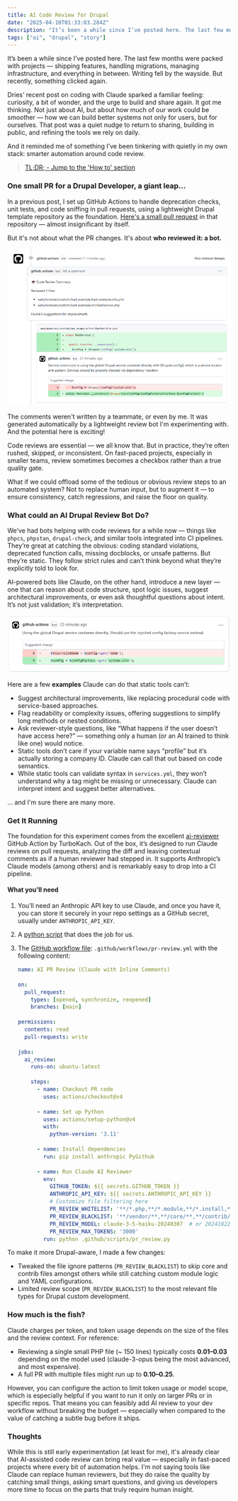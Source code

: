 ```yaml
---
title: AI Code Review for Drupal
date: "2025-04-10T01:33:03.284Z"
description: "It’s been a while since I’ve posted here. The last few months were packed with projects — shipping features, handling migrations, managing infrastructure, and everything in between. Writing fell by the wayside. But recently, something clicked again. Dries’ recent post on coding with Claude sparked a familiar feeling: curiosity, a bit of wonder, and the urge to build and share again."
tags: ["ai", "drupal", "story"]
---
```


It’s been a while since I’ve posted here. The last few months were packed with projects — shipping features, handling migrations, managing infrastructure, and everything in between. Writing fell by the wayside. But recently, something clicked again.

Dries’ recent post on coding with Claude sparked a familiar feeling: curiosity, a bit of wonder, and the urge to build and share again.
It got me thinking. Not just about AI, but about how much of our work could be smoother — how we can build better systems not only for users, but
for ourselves. That post was a quiet nudge to return to sharing, building in public, and refining the tools we rely on daily.

And it reminded me of something I’ve been tinkering with quietly in my own stack: smarter automation around code review.

> [TL;DR; - Jump to the 'How to' section](#get-it-running)

### One small PR for a Drupal Developer, a giant leap...

In a previous post, I set up GitHub Actions to handle deprecation checks, unit tests, and code sniffing in pull requests, using a lightweight Drupal template repository as the foundation. [Here's a small pull request](https://github.com/balintpekker/drupal-template/pull/5) in that repository — almost insignificant by itself.

But it's not about what the PR changes. It's about **who reviewed it: a bot.**

![img.png](pr_comment.png)

The comments weren't written by a teammate, or even by me. It was generated automatically by a lightweight review bot I'm experimenting with. And the potential here is exciting!

Code reviews are essential — we all know that. But in practice, they’re often rushed, skipped, or inconsistent. On fast-paced projects, especially in smaller teams, review sometimes becomes a checkbox rather than a true quality gate.

What if we could offload some of the tedious or obvious review steps to an automated system? Not to replace human input, but to augment it — to ensure consistency, catch regressions, and raise the floor on quality.

### What could an AI Drupal Review Bot Do?

We’ve had bots helping with code reviews for a while now — things like `phpcs`, `phpstan`, `drupal-check`, and similar tools integrated into CI pipelines. They’re great at catching the obvious: coding standard violations, deprecated function calls, missing docblocks, or unsafe patterns. But they’re static. They follow strict rules and can’t think beyond what they’re explicitly told to look for. 

AI-powered bots like Claude, on the other hand, introduce a new layer — one that can reason about code structure, spot logic issues, suggest architectural improvements, or even ask thoughtful questions about intent. It’s not just validation; it’s interpretation.

![img_2.png](inline_review.png)

Here are a few **examples** Claude can do that static tools can’t:

* Suggest architectural improvements, like replacing procedural code with service-based approaches.
* Flag readability or complexity issues, offering suggestions to simplify long methods or nested conditions.
* Ask reviewer-style questions, like “What happens if the user doesn’t have access here?” — something only a human (or an AI trained to think like one) would notice.
* Static tools don’t care if your variable name says “profile” but it’s actually storing a company ID. Claude can call that out based on code semantics.
* While static tools can validate syntax in `services.yml`, they won’t understand why a tag might be missing or unnecessary. Claude can interpret intent and suggest better alternatives.

... and I'm sure there are many more.

### Get It Running

The foundation for this experiment comes from the excellent [ai-reviewer](https://github.com/TurboKach/ai-reviewer) GitHub Action by TurboKach. Out of the box, it’s designed to run Claude reviews on pull requests, analyzing the diff and leaving contextual comments as if a human reviewer had stepped in. It supports Anthropic’s Claude models (among others) and is remarkably easy to drop into a CI pipeline.

#### What you'll need

1. You’ll need an Anthropic API key to use Claude, and once you have it, you can store it securely in your repo settings as a GitHub secret, usually under `ANTHROPIC_API_KEY`.

2. A [python script](https://github.com/balintpekker/drupal-template/blob/main/.github/scripts/pr_review.py) that does the job for us.
3. The [GitHub workflow file](https://github.com/balintpekker/drupal-template/blob/main/.github/workflows/code_review.yml
   ): `.github/workflows/pr-review.yml` with the following content:
    ```yaml
    name: AI PR Review (Claude with Inline Comments)
    
    on:
      pull_request:
        types: [opened, synchronize, reopened]
        branches: [main]
    
    permissions:
      contents: read
      pull-requests: write
    
    jobs:
      ai_review:
        runs-on: ubuntu-latest
    
        steps:
          - name: Checkout PR code
            uses: actions/checkout@v4
    
          - name: Set up Python
            uses: actions/setup-python@v4
            with:
              python-version: '3.11'
    
          - name: Install dependencies
            run: pip install anthropic PyGithub
    
          - name: Run Claude AI Reviewer
            env:
              GITHUB_TOKEN: ${{ secrets.GITHUB_TOKEN }}
              ANTHROPIC_API_KEY: ${{ secrets.ANTHROPIC_API_KEY }}
              # Customize file filtering here
              PR_REVIEW_WHITELIST: '**/*.php,**/*.module,**/*.install,**/*.theme,**/*.twig,**/*.yml,**/*.yaml'
              PR_REVIEW_BLACKLIST: '**/vendor/**,**/core/**,**/contrib/**,**/node_modules/**,**/dist/**,**/bin/**,**/web/libraries/**,**/sites/default/files/**'
              PR_REVIEW_MODEL: claude-3-5-haiku-20240307  # or 20241022 if you prefer
              PR_REVIEW_MAX_TOKENS: '3000'
            run: python .github/scripts/pr_review.py
    
    ```


To make it more Drupal-aware, I made a few changes:
* Tweaked the file ignore patterns (`PR_REVIEW_BLACKLIST`) to skip core and contrib files amongst others while still catching custom module logic and YAML configurations.
* Limited review scope (`PR_REVIEW_BLACKLIST`) to the most relevant file types for Drupal custom development.

### How much is the fish?

Claude charges per token, and token usage depends on the size of the files and the review context. For reference:
* Reviewing a single small PHP file (~ 150 lines) typically costs **$0.01–$0.03** depending on the model used (claude-3-opus being the most advanced, and most expensive).
* A full PR with multiple files might run up to **$0.10–$0.25**.

However, you can configure the action to limit token usage or model scope, which is especially helpful if you want to run it only on larger PRs or in specific repos. That means you can feasibly add AI review to your dev workflow without breaking the budget — especially when compared to the value of catching a subtle bug before it ships.

### Thoughts

While this is still early experimentation (at least for me), it's already clear that AI-assisted code review can bring real value — especially in fast-paced projects where every bit of automation helps. I'm not saying tools like Claude can replace human reviewers, but they do raise the quality by catching small things, asking smart questions, and giving us developers more time to focus on the parts that truly require human insight. 